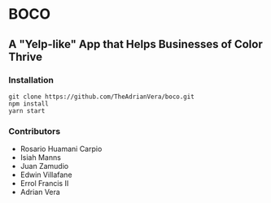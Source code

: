 # BOCO

## A "Yelp-like" App that Helps Businesses of Color Thrive

### Installation
```
git clone https://github.com/TheAdrianVera/boco.git
npm install
yarn start

```

### Contributors
- Rosario Huamani Carpio
- Isiah Manns
- Juan Zamudio
- Edwin Villafane
- Errol Francis II
- Adrian Vera
